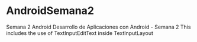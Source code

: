 # AndroidSemana2
Semana 2 Android
Desarrollo de Aplicaciones con Android - Semana 2
This includes the use of TextInputEditText inside TextInputLayout
